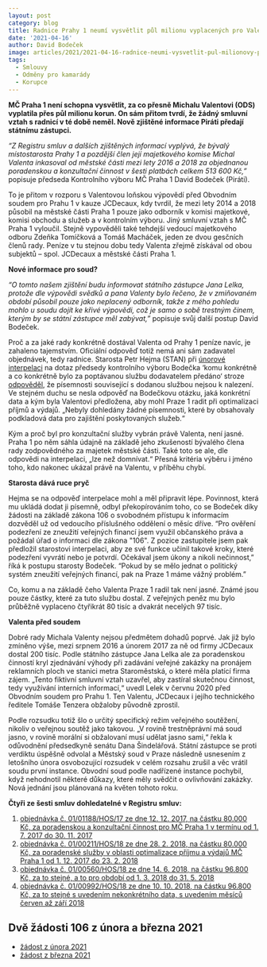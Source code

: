 ```yaml
---
layout: post
category: blog
title: Radnice Prahy 1 neumí vysvětlit půl milionu vyplacených pro Valentu. U soudu tvrdil, že jen dobrovolně pracoval v komisi 
date: '2021-04-16'
author: David Bodeček
image: articles/2021/2021-04-16-radnice-neumi-vysvetlit-pul-milionovy-pro-valentu.jpg
tags:
  - Smlouvy
  - Odměny pro kamarády
  - Korupce
---
```


**MČ Praha 1 není schopna vysvětlit, za co přesně Michalu Valentovi (ODS) vyplatila přes půl milionu korun. On sám přitom tvrdí, že žádný smluvní vztah s radnicí v té době neměl. Nově zjištěné informace Piráti předají státnímu zástupci.**

*“Z Registru smluv a dalších zjištěných informací vyplývá, že bývalý místostarosta Prahy 1 a pozdější člen její majetkového komise Michal Valenta inkasoval od městské části mezi lety 2016 a 2018 za objednanou poradenskou a konzultační činnost v šesti platbách celkem 513 600 Kč,”* popisuje předseda Kontrolního výboru MČ Praha 1 David Bodeček (Piráti).

To je přitom v rozporu s Valentovou loňskou výpovědí před Obvodním soudem pro Prahu 1 v kauze JCDecaux, kdy tvrdil, že mezi lety 2014 a 2018 působil na městské části Praha 1 pouze jako odborník v komisi majetkové, komisi obchodu a služeb a v kontrolním výboru. Jiný smluvní vztah s MČ Praha 1 vyloučil. Stejně vypověděli také tehdejší vedoucí majetkového odboru Zdeňka Tomíčková a Tomáš Macháček, jeden ze dvou gesčních členů rady. Peníze v tu stejnou dobu tedy Valenta zřejmě  získával od obou subjektů – spol. JCDecaux a  městské části Praha 1. 

**Nové informace pro soud?**

*“O tomto našem zjištění budu informovat státního zástupce Jana Lelka, protože dle výpovědi svědků a pana Valenty bylo řečeno, že v zmiňovaném období působil pouze jako neplacený odborník, takže z mého pohledu mohlo u soudu dojít ke křivé výpovědi, což je samo o sobě trestným činem, kterým by se státní zástupce měl zabývat,”* popisuje svůj další postup David Bodeček. 

Proč a za jaké rady konkrétně dostával Valenta od Prahy 1 peníze navíc, je zahaleno tajemstvím. Oficiální odpověď totiž nemá ani sám zadavatel objednávek, tedy radnice. Starosta Petr Hejma (STAN) při [únorové interpelaci](https://www.praha1.cz/app/uploads/2021/02/Bodecek_22ZMC_objednavky_na_web_0231.pdf) na dotaz předsedy kontrolního výboru Bodečka ‘komu konkrétně a co konkrétně bylo za poptávanou službu dodavatelem předáno‘ stroze [odpověděl](https://www.praha1.cz/app/uploads/2021/03/Bodecek_22ZMC_objednavky_odpoved_na_web_02311.pdf), že písemnosti související s dodanou službou nejsou k nalezení. Ve stejném duchu se nesla odpověď na Bodečkovu otázku, jaká konkrétní data a kým byla Valentovi předložena, aby mohl Praze 1 radit při optimalizaci příjmů a výdajů. „Nebyly dohledány žádné písemnosti, které by obsahovaly podkladová data pro zajištění poskytovaných služeb.“ 

Kým a proč byl pro konzultační služby vybrán právě Valenta, není jasné. Praha 1 po něm sáhla údajně na základě jeho zkušeností bývalého člena rady zodpovědného za majetek městské části. Také toto se ale, dle odpovědi na interpelaci, „lze než domnívat.“ Přesná kritéria výběru i jméno toho, kdo nakonec ukázal právě na Valentu, v příběhu chybí. 

**Starosta dává ruce pryč**

Hejma se na odpověď interpelace mohl a měl připravit lépe. Povinnost, která mu ukládá dodat ji písemně, odbyl překopírováním toho, co se Bodeček díky žádosti na základě zákona 106 o svobodném přístupu k informacím dozvěděl už od vedoucího příslušného oddělení o měsíc dříve. “Pro ověření podezření ze zneužití veřejných financí jsem využil občanského práva a požádal úřad o informaci dle zákona "106". Z pozice zastupitele jsem pak předložil starostovi interpelaci, aby ze své funkce učinil takové kroky, které podezření vyvrátí nebo je potvrdí. Očekával jsem úkony a nikoli nečinnost,” říká k postupu starosty Bodeček. “Pokud by se mělo jednat o politický systém zneužití veřejných financí, pak na Praze 1 máme vážný problém.”

Co, komu a na základě čeho Valenta Praze 1 radil tak není jasné. Známé jsou pouze částky, které za tuto službu dostal. Z veřejných peněz mu bylo průběžně vyplaceno čtyřikrát 80 tisíc a dvakrát necelých 97 tisíc. 

**Valenta před soudem**

Dobré rady Michala Valenty nejsou předmětem dohadů poprvé. Jak již bylo zmíněno výše, mezi srpnem 2016 a únorem 2017 za ně od firmy JCDecaux dostal 200 tisíc. Podle státního zástupce Jana Lelka ale za poradenskou činností kryl zjednávání výhody při zadávání veřejné zakázky na pronájem reklamních ploch ve stanici metra Staroměstská, o které měla platící firma zájem. „Tento fiktivní smluvní vztah uzavřel, aby zastíral skutečnou činnost, tedy využívání interních informací,“ uvedl Lelek v červnu 2020 před Obvodním soudem pro Prahu 1. Ten Valentu, JCDecaux i jejího technického ředitele Tomáše Tenzera obžaloby původně zprostil. 

Podle rozsudku totiž šlo o určitý specifický režim veřejného soutěžení, nikoliv o veřejnou soutěž jako takovou. „V rovině trestněprávní má soud jasno, v rovině morální si obžalovaní musí udělat jasno sami,“ řekla k odůvodnění předsedkyně senátu Dana Šindelářová. Státní zástupce se proti verdiktu úspěšně odvolal a Městský soud v Praze následně usnesením z letošního února osvobozující rozsudek v celém rozsahu zrušil a věc vrátil soudu první instance. Obvodní soud podle nadřízené instance pochybil, když nehodnotil některé důkazy, které měly svědčit o ovlivňování zakázky. Nová jednání jsou plánovaná na květen tohoto roku.

**Čtyři ze šesti smluv dohledatelné v Registru smluv:**
1. [objednávka č. 01/01188/HOS/17 ze dne 12. 12. 2017, na částku 80.000 Kč, za poradenskou a konzultační činnost pro MČ Praha 1 v termínu od 1. 7. 2017 do 30. 11. 2017](https://smlouvy.gov.cz/smlouva/4080120)
2. [objednávka č. 01/00211/HOS/18 ze dne 28. 2. 2018, na částku 80.000 Kč, za poradenské služby v oblasti optimalizace příjmu a výdajů MČ Praha 1 od 1. 12. 2017 do 23. 2. 2018](https://smlouvy.gov.cz/smlouva/4838168)
3. [objednávka č. 01/00560/HOS/18 ze dne 14. 6. 2018, na částku 96.800 Kč, za to stejné, a to pro období od 1. 3. 2018 do 31. 5. 2018](https://smlouvy.gov.cz/smlouva/6952351)
4. [objednávka č. 01/00992/HOS/18 ze dne 10. 10. 2018, na částku 96.800 Kč, za to stejné s uvedením nekonkrétního data, s uvedením měsíců červen až září 2018](https://smlouvy.gov.cz/smlouva/6952351)

## Dvě žádosti 106 z února a března 2021

- [žádost z února 2021](/assets/pdf/Zadost_106_a_odpoved_unor_2021.pdf)
- [žádost z března 2021 ](/assets/pdf/Zadost_106_a_odpoved_brezen_2021.pdf)

